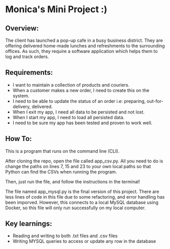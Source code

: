 # Monica's Mini Project :)

## Overview:
The client has launched a pop-up cafe in a busy business district. They
are offering delivered home-made lunches and refreshments to the
surrounding offices. As such, they require a software application which
helps them to log and track orders.

## Requirements:
* I want to maintain a collection of products and couriers.
* When a customer makes a new order, I need to create this on the
  system.
* I need to be able to update the status of an order i.e: preparing,
  out-for-delivery, delivered.
* When I exit my app, I need all data to be persisted and not lost.
* When I start my app, I need to load all persisted data.
* I need to be sure my app has been tested and proven to work well.

## How To:
This is a program that runs on the command line (CLI).

After cloning the repo, open the file called app_csv.py. All you need to do is change the paths on lines 7, 15 and 23 to your own local paths so that Python can find the CSVs when running the program.

Then, just run the file, and follow the instructions in the terminal!


The file named app_mysql.py is the final version of this project. There are less lines of code in this file due to some refactoring, and error handling has been imporved. However, this connects to a local MySQL database using Docker, so this file will only run successfully on my local computer.

## Key learnings:
* Reading and writing to both .txt files and .csv files
* Writing MYSQL queries to access or update any row in the database
